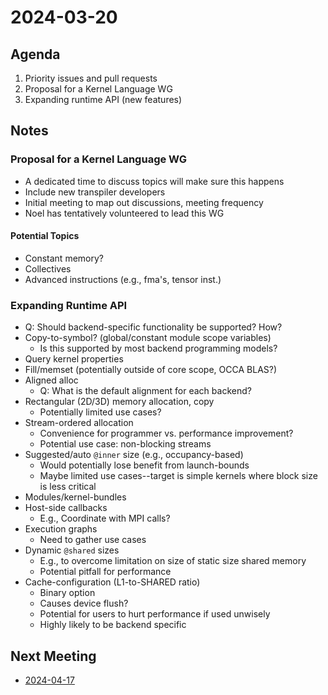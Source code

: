 # 2024-03-20

## Agenda

1. Priority issues and pull requests
2. Proposal for a Kernel Language WG
3. Expanding runtime API (new features)

## Notes

### Proposal for a Kernel Language WG

- A dedicated time to discuss topics will make sure this happens
- Include new transpiler developers
- Initial meeting to map out discussions, meeting frequency
- Noel has tentatively volunteered to lead this WG

#### Potential Topics

- Constant memory?
- Collectives
- Advanced instructions (e.g., fma's, tensor inst.)

### Expanding Runtime API

- Q: Should backend-specific functionality be supported? How?
- Copy-to-symbol? (global/constant module scope variables)
  - Is this supported by most backend programming models?
- Query kernel properties
- Fill/memset (potentially outside of core scope, OCCA BLAS?)
- Aligned alloc
  - Q: What is the default alignment for each backend? 
- Rectangular (2D/3D) memory allocation, copy
  - Potentially limited use cases?
- Stream-ordered allocation
  - Convenience for programmer vs. performance improvement?
  - Potential use case: non-blocking streams
- Suggested/auto `@inner` size (e.g., occupancy-based)
  - Would potentially lose benefit from launch-bounds 
  - Maybe limited use cases--target is simple kernels where block size is less critical
- Modules/kernel-bundles
- Host-side callbacks
  - E.g., Coordinate with MPI calls? 
- Execution graphs
  - Need to gather use cases 
- Dynamic `@shared` sizes
  - E.g., to overcome limitation on size of static size shared memory 
  - Potential pitfall for performance
- Cache-configuration (L1-to-SHARED ratio)
  - Binary option
  - Causes device flush?
  - Potential for users to hurt performance if used unwisely
  - Highly likely to be backend specific

## Next Meeting

- [2024-04-17](2024-04-17.md)
